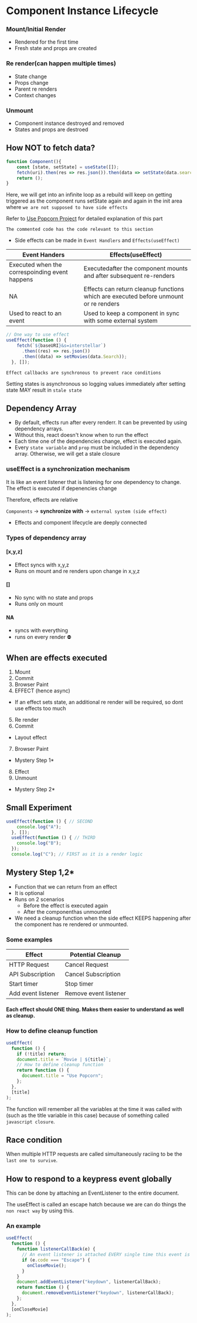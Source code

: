 # Component Instance Lifecycle
### Mount/Initial Render
- Rendered for the first time
- Fresh state and props are created
### Re render(can happen multiple times)
- State change
- Props change
- Parent re renders
- Context changes
### Unmount
- Component instance destroyed and removed
- States and props are destroed
## How NOT to fetch data?
```js
function Component(){
    const [state, setState] = useState([]);
    fetch(uri).then(res => res.json()).then(data => setState(data.search));
    return ();
}
```
Here, we will get into an infinite loop as a rebuild will keep on getting triggered as the component runs setState again and again in the init area where `we are not supposed to have side effects`

Refer to <a href='https://github.com/iamsuteerth/Basic-ReactJS-Projects/tree/main/05_use_popcorn_lv2'>Use Popcorn Project</a> for detailed explanation of this part

`The commented code has the code relevant to this section`

- Side effects can be made in `Event Handlers` and `Effects(useEffect)`

| Event Handers                                  | Effects(useEffect)                                                                   |
|------------------------------------------------|--------------------------------------------------------------------------------------|
| Executed when the correspoinding event happens | Executedafter the component mounts and after subsequent re-renders                   |
| NA                                             | Effects can return cleanup functions which are executed before unmount or re renders |
| Used to react to an event                      | Used to keep a component in sync with some external system                           |

```js
// One way to use effect
useEffect(function () {
    fetch(`${baseURI}&s=interstellar`)
      .then((res) => res.json())
      .then((data) => setMovies(data.Search));
  }, []);
```
`Effect callbacks are synchronous to prevent race conditions`

Setting states is asynchronous so logging values immediately after setting state MAY result in `stale state`

## Dependency Array
- By default, effects run after every renderr. It can be prevented by using dependency arrays.
- Without this, react doesn't know when to run the effect
- Each time one of the dependencies change, effect is executed again.
- Every `state variable` and `prop` must be included in the dependency array. Otherwise, we will get a stale closure

### useEffect is a synchronization mechanism
It is like an event listener that is listening for one dependency to change. The effect is executed if depenencies change

Therefore, effects are relative

`Components` -> **synchronize with** -> `external system (side effect)`

- Effects and component lifecycle are deeply connected

### Types of dependency array
#### [x,y,z]
- Effect syncs with x,y,z 
- Runs on mount and re renders upon change in x,y,z
#### []
- No sync with no state and props
- Runs only on mount 
#### NA
- syncs with everything
- runs on every render ⛔

## When are effects executed
1. Mount
2. Commit
3. Browser Paint
4. EFFECT (hence async)
- If an effect sets state, an additional re render will be required, so dont use effects too much
5. Re render
6. Commit
- Layout effect
7. Browser Paint
- Mystery Step 1*
8. Effect
9. Unmount
- Mystery Step 2*

## Small Experiment
```js
useEffect(function () { // SECOND
    console.log("A");
  }, []);
  useEffect(function () { // THIRD
    console.log("B");
  });
  console.log("C"); // FIRST as it is a render logic 
```

## Mystery Step 1,2*
- Function that we can return from an effect
- It is optional
- Runs on 2 scenarios
  - Before the effect is executed again
  - After the componenthas unmounted
- We need a cleanup function when the side effect KEEPS happening after the component has re rendered or unmounted.

### Some examples
| Effect             | Potential Cleanup     |
|--------------------|-----------------------|
| HTTP Request       | Cancel Request        |
| API Subscription   | Cancel Subscription   |
| Start timer        | Stop timer            |
| Add event listener | Remove event listener |

#### Each effect should ONE thing. Makes them easier to understand as well as cleanup.

### How to define cleanup function
```js
useEffect(
  function () {
    if (!title) return;
    document.title = `Movie | ${title}`;
    // How to define cleanup function
    return function () {
      document.title = "Use Popcorn";
    };
  },
  [title]
);
```
The function will remember all the variables at the time it was called with (such as the title variable in this case) because of something called `javascript closure`.

## Race condition
When multiple HTTP requests are called simultaneously raciing to be the `last one to survive`.

## How to respond to a keypress event globally
This can be done by attaching an EventListener to the entire document.

The useEffect is called an escape hatch because we are can do things the `non react way` by using this.

### An example
```js
useEffect(
  function () {
    function listenerCallBack(e) {
      // An event listener is attached EVERY single time this event is mounted
      if (e.code === "Escape") {
        onCloseMovie();
      }
    }
    document.addEventListener("keydown", listenerCallBack);
    return function () {
      document.removeEventListener("keydown", listenerCallBack);
    };
  },
  [onCloseMovie]
);
```